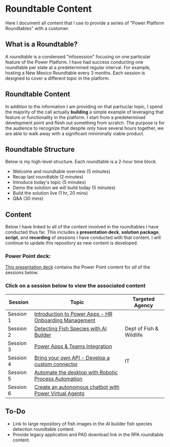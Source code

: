 # Roundtable Content
Here I document all content that I use to provide a series of "Power Platform Roundtables" with a customer.

## What is a Roundtable?
A *roundtable* is a condensed "infosession" focusing on one particular feature of the Power Platform. I have had success conducting one roundtable per state at a predetermined regular interval. For example, hosting a New Mexico Roundtable every 3 months. Each session is designed to cover a different topic in the platform.

## Roundtable Content
In addition to the information I am providing on that partiuclar topic, I spend the majority of the call actually **building** a simple example of leveraging that feature or functionality in the platform. I start from a predetermined development point and flesh out something from scratch. The purpose is for the audience to recognize that despite only have several hours together, we are able to walk away with a significant miniminally viable product.

## Roundtable Structure
Below is my high-level structure. Each roundtable is a 2-hour time block.
- Welcome and roundtable overview (5 minutes)
- Recap last roundtable (2 minutes)
- Introduce today's topic (5 minutes)
- Demo the solution we will build today (5 minutes)
- Build the solution live (1 hr, 20 mins)
- Q&A (30 mins)

## Content
Below I have linked to all of the content involved in the roundtables I have conducted thus far. This includes a **presentation deck**, **solution package**, **script**, and **recording** of sessions I have conducted with that content. I will continue to update this repository as new content is developed.

### Power Point deck:
[This presentation deck](./Roundtable%20Deck.pptx) contains the Power Point content for *all* of the sessions below.

### Click on a session below to view the associated content
|Session|Topic|Targeted Agency|
|-|-|-|
|Session 1|[Introduction to Power Apps - HR Onboarding Management](./HR%20Onboarding/)||
|Session 2|[Detecting Fish Species with AI Builder](./Fish%20Species%20Detection%20AI/)|Dept of Fish & Wildlife|
|Session 3|[Power Apps & Teams Integration](./Teams%20Integration/)||
|Session 4|[Bring your own API - Develop a custom connector](./Custom%20Connector/)|IT|
|Session 5|[Automate the desktop with Robotic Process Automation](./Robotic%20Process%20Automation/)||
|Session 6|[Create an autonomous chatbot with Power Virtual Agents](./Permitting%20Chatbot%20Power%20Virtual%20Agent/)||

## To-Do
- Link to large repository of fish images in the AI builder fish species detection roundtable content.
- Provide legacy application and PAD download link in the RPA roundtable content.